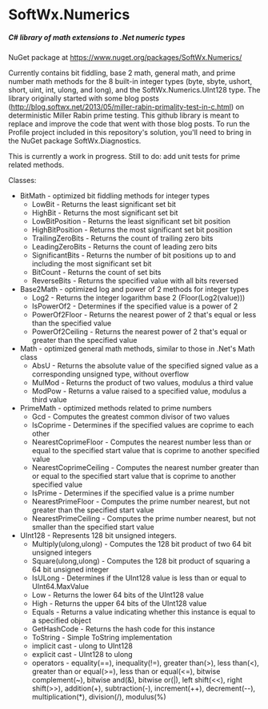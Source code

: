 # SoftWx.Numerics
##### C# library of math extensions to .Net numeric types
NuGet package at https://www.nuget.org/packages/SoftWx.Numerics/

Currently contains bit fiddling, base 2 math, general math, and prime number math methods for the 8 built-in integer types (byte, sbyte, ushort, short, uint, int, ulong, and long), and the SoftWx.Numerics.UInt128 type. The library originally started with some blog posts (http://blog.softwx.net/2013/05/miller-rabin-primality-test-in-c.html) on deterministic Miller Rabin prime testing.
This github library is meant to replace and improve the code that went with those blog posts. To run the Profile project included in this repository's solution, you'll need to bring in the NuGet package SoftWx.Diagnostics.

This is currently a work in progress. Still to do: add unit tests for prime related methods.

Classes:
* BitMath - optimized bit fiddling methods for integer types
  * LowBit - Returns the least significant set bit
  * HighBit - Returns the most significant set bit
  * LowBitPosition - Returns the least significant set bit position
  * HighBitPosition - Returns the most significant set bit position
  * TrailingZeroBits - Returns the count of trailing zero bits
  * LeadingZeroBits - Returns the count of leading zero bits
  * SignificantBits - Returns the number of bit positions up to and including the most significant set bit
  * BitCount - Returns the count of set bits
  * ReverseBits - Returns the specified value with all bits reversed
* Base2Math - optimized log and power of 2 methods for integer types 
  * Log2 - Returns the integer logarithm base 2 (Floor(Log2(value)))
  * IsPowerOf2 - Determines if the specified value is a power of 2
  * PowerOf2Floor - Returns the nearest power of 2 that's equal or less than the specified value
  * PowerOf2Ceiling - Returns the nearest power of 2 that's equal or greater than the specified value
* Math - optimized general math methods, similar to those in .Net's Math class
  * AbsU - Returns the absolute value of the specified signed value as a corresponding unsigned type, without overflow
  * MulMod - Returns the product of two values, modulus a third value
  * ModPow - Returns a value raised to a specified value, modulus a third value
* PrimeMath - optimized methods related to prime numbers
  * Gcd - Computes the greatest common divisor of two values
  * IsCoprime - Determines if the specified values are coprime to each other
  * NearestCoprimeFloor - Computes the nearest number less than or equal to the specified start value that is coprime to another specified value
  * NearestCoprimeCeiling - Computes the nearest number greater than or equal to the specified start value that is coprime to another specified value
  * IsPrime - Determines if the specified value is a prime number
  * NearestPrimeFloor - Computes the prime number nearest, but not greater than the specified start value
  * NearestPrimeCeiling - Computes the prime number nearest, but not smaller than the specified start value
* UInt128 - Represents 128 bit unsigned integers.
  * Multiply(ulong,ulong) - Computes the 128 bit product of two 64 bit unsigned integers
  * Square(ulong,ulong) - Computes the 128 bit product of squaring a 64 bit unsigned integer
  * IsULong - Determines if the UInt128 value is less than or equal to UInt64.MaxValue
  * Low - Returns the lower 64 bits of the UInt128 value
  * High - Returns the upper 64 bits of the UInt128 value
  * Equals - Returns a value indicating whether this instance is equal to a specified object
  * GetHashCode - Returns the hash code for this instance
  * ToString - Simple ToString implementation
  * implicit cast - ulong to UInt128
  * explicit cast - UInt128 to ulong
  * operators - equality(==), inequality(!=), greater than(>), less than(<), greater than or equal(>=), less than or equal(<=), bitwise complement(~), bitwise and(&), bitwise or(|), left shift(<<), right shift(>>), addition(+), subtraction(-), increment(++), decrement(--), multiplication(*), division(/), modulus(%)
  